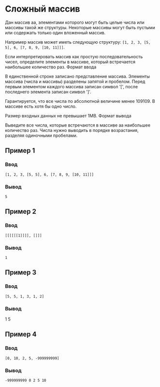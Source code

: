 # Сложный массив

Дан массив aa, элементами которого могут быть целые числа или массивы такой же структуры. Некоторые массивы могут быть пустыми или содержать только один вложенный массив.

Например массив может иметь следующую структуру: `[1, 2, 3, [5, 5], 6, [7, 8, 9, [10, 11]]]`.

Если интерпретировать массив как простую последовательность чисел, определите элементы в массиве, который встречается наибольшее количество раз.
Формат ввода

В единственной строке записано представление массива. Элементы массива (числа и массивы) разделены запятой и пробелом. Перед первым элементом каждого массива записан символ '[', после последнего элемента записан символ ']'.

Гарантируется, что все числа по абсолютной величине менее 109109. В массиве есть хотя бы одно число.

Размер входных данных не превышает 1MB.
Формат вывода

Выведите все числа, которые встречаются в массиве aa наибольшее количество раз. Числа нужно выводить в порядке возрастания, разделяя одиночными пробелами.

## Пример 1
### Ввод
```
[1, 2, 3, [5, 5], 6, [7, 8, 9, [10, 11]]]
```
### Вывод
```
5
```  


## Пример 2
### Ввод
```
[[[[[[1]]]], []]]
```
   
### Вывод
```
1
```
## Пример 3
### Ввод
```
[5, 5, 1, 3, 1, 2]
```
   
### Вывод

1 5

## Пример 4
### Ввод
```
[0, 10, 2, 5, -999999999]
```

### Вывод
```
-999999999 0 2 5 10
```